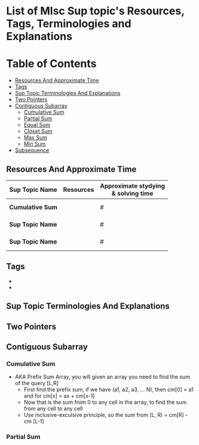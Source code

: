 # List of MIsc Sup topic's Resources, Tags, Terminologies and Explanations 

Table of Contents
================= 

- [Resources And Approximate Time](#resources-and-approximate-time)
- [Tags](#tags)
- [Sup Topic Terminologies And Explanations](#sup-topic-terminologies-and-explanations)
- [Two Pointers](#two-pointers)
- [Contiguous Subarray](#contiguous-subaaray)
  * [Cumulative Sum](#cumulative-sum)
  * [Partial Sum](#partial-sum)
  * [Equal Sum](#equal-sum)
  * [Closet Sum](#closet-sum)
  * [Max Sum](#max-sum)
  * [Min Sum](#min-sum)
- [Subsequence](#subsequence)
   
   

## Resources And Approximate Time

Sup Topic Name   | Resources   | Approximate stydying <br> & solving time
-------------| -------------   |-------------   
**Cumulative Sum**|[]()<br>[]()<br> | #
**Sup Topic Name**|[]()<br>[]()<br> | #
**Sup Topic Name**|[]()<br>[]()<br> | #

## Tags
-
-

## Sup Topic Terminologies And Explanations
## Two Pointers
## Contiguous Subarray
### Cumulative Sum
- AKA Prefix Sum Array, you will given an array you need to find the sum of the query [L,R]
  - First find the prefix sum, if we have (a1, a2, a3, ... N), then cm[0] = a1 and for cm[x] = ax + cm[x-1]
  - Now that is the sum from 0 to any cell in the array, to find the sum from any cell to any cell
  - Use inclusive-exculsive principle, so the sum from (L, R) = cm[R] - cm [L-1]
### Partial Sum



